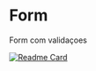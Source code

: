 # Form
Form com validaçoes


[![Readme Card](https://github-readme-stats.vercel.app/api/pin/?username=LauraSViana&repo=Form)](https://github.com/anuraghazra/github-readme-stats)

